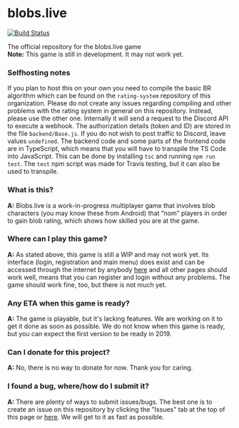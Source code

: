 # blobs.live

[![Build Status](https://travis-ci.org/blobs-io/blobs.live.svg?branch=master)](https://travis-ci.org/blobs-io/blobs.io)

The official repository for the blobs.live game<br/>
**Note:** This game is still in development. It may not work yet. <br />
### Selfhosting notes
If you plan to host this on your own you need to compile the basic BR algorithm which can be found on the `rating-system` repository of this organization. Please do not create any issues regarding compiling and other problems with the rating system in general on this repository. Instead, please use the other one.
Internally it will send a request to the Discord API to execute a webhook. The authorization details (token and ID) are stored in the file `backend/Base.js`. If you do not wish to post traffic to Discord, leave values `undefined`.
The backend code and some parts of the frontend code are in TypeScript, which means that you will have to transpile the TS Code into JavaScript. This can be done by installing `tsc` and running `npm run test`. The `test` npm script was made for Travis testing, but it can also be used to transpile.

### What is this?
__A:__ Blobs.live is a work-in-progress multiplayer game that involves blob characters (you may know these from Android) that “nom” players in order to gain blob rating, which shows how skilled you are at the game.

### Where can I play this game?
__A:__ As stated above, this game is still a WIP and may not work yet. Its interface (login, registration and main menu) does exist and can be accessed through the internet by anybody [here](http://www.blobs-io.gq) and all other pages should work well, means that you can register and login without any problems. The game should work fine, too, but there is not much yet.

### Any ETA when this game is ready?
__A:__ The game is playable, but it's lacking features. We are working on it to get it done as soon as possible. We do not know when this game is ready, but you can expect the first version to be ready in 2019.

### Can I donate for this project?
__A:__ No, there is no way to donate for now. Thank you for caring.

### I found a bug, where/how do I submit it?
__A:__ There are plenty of ways to submit issues/bugs. The best one is to create an issue on this repository by clicking the "Issues" tab at the top of this page or [here](https://github.com/blobs-io/blobs.live/issues/new). We will get to it as fast as possible. 
